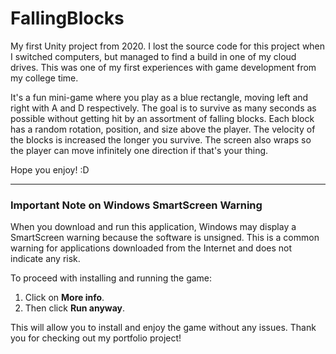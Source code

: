 # FallingBlocks
 My first Unity project from 2020. I lost the source code for this project when I switched computers, but managed to find a build in one of my cloud drives. This was one of my first experiences with game development from my college time. 

 It's a fun mini-game where you play as a blue rectangle, moving left and right with A and D respectively. The goal is to survive as many seconds as possible without getting hit by an assortment of falling blocks. Each block has a random rotation, position, and size above the player. The velocity of the blocks is increased the longer you survive. The screen also wraps so the player can move infinitely one direction if that's your thing.

 Hope you enjoy! :D

 ---

 ### Important Note on Windows SmartScreen Warning

When you download and run this application, Windows may display a SmartScreen warning because the software is unsigned. This is a common warning for applications downloaded from the Internet and does not indicate any risk.

To proceed with installing and running the game:

1. Click on **More info**.
2. Then click **Run anyway**.

This will allow you to install and enjoy the game without any issues. Thank you for checking out my portfolio project!

